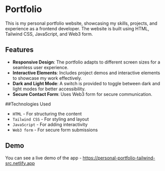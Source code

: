 # Portfolio

This is my personal portfolio website, showcasing my skills, projects, and experience as a frontend developer. The website is built using HTML, Tailwind CSS, JavaScript, and Web3 form.

## Features

* **Responsive Design**: The portfolio adapts to different screen sizes for a seamless user experience.
* **Interactive Elements**: Includes project demos and interactive elements to showcase my work effectively.
* **Dark and Light Mode**: A switch is provided to toggle between dark and light modes for better accessibility.
* **Secure Contact Form**: Uses Web3 form for secure communication.

##Technologies Used

* `HTML` - For structuring the content
* `Tailwind CSS` - For styling and layout
* `JavaScript` - For adding interactivity
* `Web3 form` - For secure form submissions

## Demo

You can see a live demo of the app - https://personal-portfolio-tailwind-src.netlify.app

